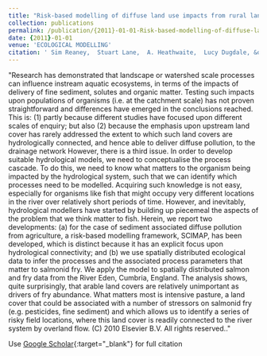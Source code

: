 ```yaml
---
title: "Risk-based modelling of diffuse land use impacts from rural landscapes upon salmonid fry abundance"
collection: publications
permalink: /publication/{2011}-01-01-Risk-based-modelling-of-diffuse-land-use-impacts-from-rural-landscapes-upon-salmonid-fry-abundance
date: {2011}-01-01
venue: 'ECOLOGICAL MODELLING'
citation: ' Sim Reaney,  Stuart Lane,  A. Heathwaite,  Lucy Dugdale, &quot;Risk-based modelling of diffuse land use impacts from rural landscapes upon salmonid fry abundance.&quot; ECOLOGICAL MODELLING, {2011}.'
---
```

"Research has demonstrated that landscape or watershed scale processes can influence instream aquatic ecosystems, in terms of the impacts of delivery of fine sediment, solutes and organic matter. Testing such impacts upon populations of organisms (i.e. at the catchment scale) has not proven straightforward and differences have emerged in the conclusions reached. This is: (1) partly because different studies have focused upon different scales of enquiry; but also (2) because the emphasis upon upstream land cover has rarely addressed the extent to which such land covers are hydrologically connected, and hence able to deliver diffuse pollution, to the drainage network However, there is a third issue. In order to develop suitable hydrological models, we need to conceptualise the process cascade. To do this, we need to know what matters to the organism being impacted by the hydrological system, such that we can identify which processes need to be modelled. Acquiring such knowledge is not easy, especially for organisms like fish that might occupy very different locations in the river over relatively short periods of time. However, and inevitably, hydrological modellers have started by building up piecemeal the aspects of the problem that we think matter to fish. Herein, we report two developments: (a) for the case of sediment associated diffuse pollution from agriculture, a risk-based modelling framework, SCIMAP, has been developed, which is distinct because it has an explicit focus upon hydrological connectivity; and (b) we use spatially distributed ecological data to infer the processes and the associated process parameters that matter to salmonid fry. We apply the model to spatially distributed salmon and fry data from the River Eden, Cumbria, England. The analysis shows, quite surprisingly, that arable land covers are relatively unimportant as drivers of fry abundance. What matters most is intensive pasture, a land cover that could be associated with a number of stressors on salmonid fry (e.g. pesticides, fine sediment) and which allows us to identify a series of risky field locations, where this land cover is readily connected to the river system by overland flow. (C) 2010 Elsevier B.V. All rights reserved.."

Use [Google Scholar](https://scholar.google.com/scholar?q=Risk+based+modelling+of+diffuse+land+use+impacts+from+rural+landscapes+upon+salmonid+fry+abundance){:target="_blank"} for full citation